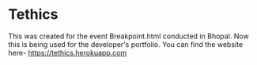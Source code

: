 # Tethics

This was created for the event Breakpoint.html conducted in Bhopal. Now this is being used for the developer's portfolio. You can find the website here- https://tethics.herokuapp.com

